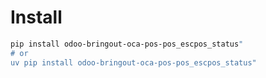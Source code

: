 # Install

```bash
pip install odoo-bringout-oca-pos-pos_escpos_status"
# or
uv pip install odoo-bringout-oca-pos-pos_escpos_status"
```

